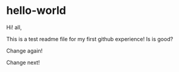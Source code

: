 # hello-world

Hi! all,

This is a test readme file for my first github experience!
Is is good?

Change again!

Change next!

